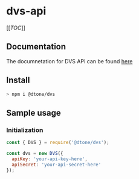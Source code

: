 # dvs-api

[[_TOC_]]

## Documentation
The documnetation for DVS API can be found [here][apidocs]

## Install
```bash
> npm i @dtone/dvs
```

## Sample usage

### Initialization
```javascript
const { DVS } = require('@dtone/dvs');

const dvs = new DVS({
  apiKey: 'your-api-key-here',
  apiSecret: 'your-api-secret-here'
});
```

[apidocs]: https://dvs-api-doc.dtone.com
